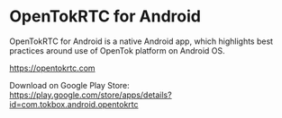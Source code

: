 OpenTokRTC for Android
==================

OpenTokRTC for Android is a native Android app, which highlights best practices around use of OpenTok platform on Android OS.

https://opentokrtc.com

Download on Google Play Store: https://play.google.com/store/apps/details?id=com.tokbox.android.opentokrtc
